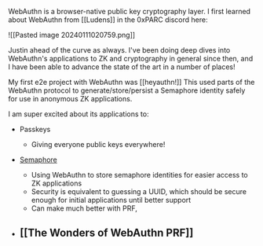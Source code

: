 WebAuthn is a browser-native public key cryptography layer. I first learned about WebAuthn from [[Ludens]] in the 0xPARC discord here:

![[Pasted image 20240111020759.png]]

Justin ahead of the curve as always. I've been doing deep dives into WebAuthn's applications to ZK and cryptography in general since then, and I have been able to advance the state of the art in a number of places!

My first e2e project with WebAuthn was [[heyauthn!]] This used parts of the WebAuthn protocol to generate/store/persist a Semaphore identity safely for use in anonymous ZK applications.



I am super excited about its applications to:

- Passkeys
	- Giving everyone public keys everywhere!

- [Semaphore](https://github.com/semaphore-protocol/semaphore/tree/main/packages/heyauthn)
	- Using WebAuthn to store semaphore identities for easier access to ZK applications
	- Security is equivalent to guessing a UUID, which should be secure enough for initial applications until better support
	- Can make much better with PRF,
- [[The Wonders of WebAuthn PRF]]
	- 

